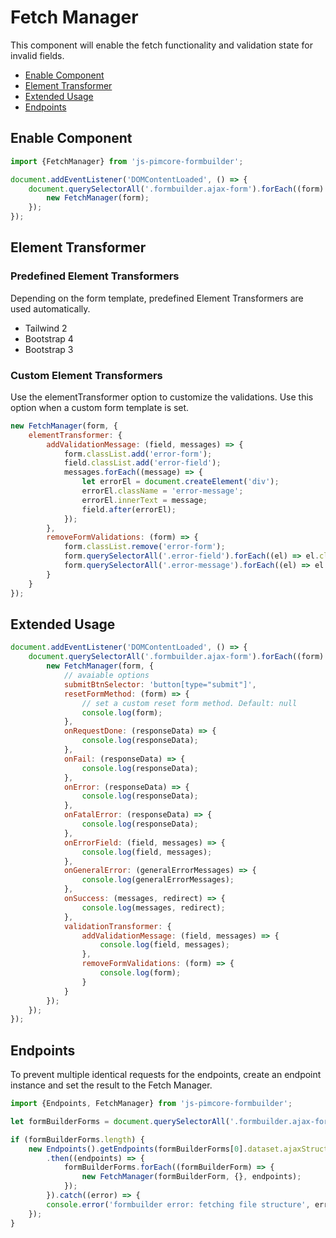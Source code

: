 # Fetch Manager

This component will enable the fetch functionality and validation state for invalid fields.

- [Enable Component](./01_fetch_manager.md#enable-component)
- [Element Transformer](./01_fetch_manager.md#element-transformer)
- [Extended Usage](./01_fetch_manager.md#extended-usage)
- [Endpoints](./01_fetch_manager.md#endpoints)

## Enable Component

```js
import {FetchManager} from 'js-pimcore-formbuilder';
```

```js
document.addEventListener('DOMContentLoaded', () => {
    document.querySelectorAll('.formbuilder.ajax-form').forEach((form) => {
        new FetchManager(form);
    });
});
```

## Element Transformer

### Predefined Element Transformers

Depending on the form template, predefined Element Transformers are used automatically.

- Tailwind 2
- Bootstrap 4
- Bootstrap 3

### Custom Element Transformers

Use the elementTransformer option to customize the validations. Use this option when a custom form template is set.

```js
new FetchManager(form, {
    elementTransformer: {
        addValidationMessage: (field, messages) => {
            form.classList.add('error-form');
            field.classList.add('error-field');
            messages.forEach((message) => {
                let errorEl = document.createElement('div');
                errorEl.className = 'error-message';
                errorEl.innerText = message;
                field.after(errorEl);
            });
        },
        removeFormValidations: (form) => {
            form.classList.remove('error-form');
            form.querySelectorAll('.error-field').forEach((el) => el.classList.remove('error-field'))
            form.querySelectorAll('.error-message').forEach((el) => el.remove());
        }
    }
});
```

## Extended Usage

```js
document.addEventListener('DOMContentLoaded', () => {
    document.querySelectorAll('.formbuilder.ajax-form').forEach((form) => {
        new FetchManager(form, {
            // avaiable options
            submitBtnSelector: 'button[type="submit"]',
            resetFormMethod: (form) => {
                // set a custom reset form method. Default: null
                console.log(form);
            },
            onRequestDone: (responseData) => {
                console.log(responseData);
            },
            onFail: (responseData) => {
                console.log(responseData);
            },
            onError: (responseData) => {
                console.log(responseData);
            },
            onFatalError: (responseData) => {
                console.log(responseData);
            },
            onErrorField: (field, messages) => {
                console.log(field, messages);
            },
            onGeneralError: (generalErrorMessages) => {
                console.log(generalErrorMessages);
            },
            onSuccess: (messages, redirect) => {
                console.log(messages, redirect);
            },
            validationTransformer: {
                addValidationMessage: (field, messages) => {
                    console.log(field, messages);
                },
                removeFormValidations: (form) => {
                    console.log(form);
                }
            }
        });
    });
});
```

## Endpoints

To prevent multiple identical requests for the endpoints, create an endpoint instance and set the result to the Fetch Manager.

```js
import {Endpoints, FetchManager} from 'js-pimcore-formbuilder';

let formBuilderForms = document.querySelectorAll('.formbuilder.ajax-form');

if (formBuilderForms.length) {
    new Endpoints().getEndpoints(formBuilderForms[0].dataset.ajaxStructureUrl)
        .then((endpoints) => {
            formBuilderForms.forEach((formBuilderForm) => {
                new FetchManager(formBuilderForm, {}, endpoints);
            });
        }).catch((error) => {
        console.error('formbuilder error: fetching file structure', error);
    });
}
```
